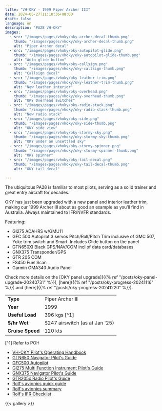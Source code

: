 ```yaml
---
title: "VH-OKY - 1999 Piper Archer III"
date: 2024-06-27T11:10:36+08:00
draft: false
language: en
description: "PA28 VH-OKY"
images:
  - src: "/images/pages/vhoky/oky-archer-decal-thumb.png"
    thumb: "/images/pages/vhoky/oky-archer-decal-thumb.png"
    alt: "Piper Archer decal"
  - src: "/images/pages/vhoky/oky-autopilot-glide.png"
    thumb: "/images/pages/vhoky/oky-autopilot-glide-thumb.png"
    alt: "Auto glide button"
  - src: "/images/pages/vhoky/oky-callsign.png"
    thumb: "/images/pages/vhoky/oky-callsign-thumb.png"
    alt: "Callsign decal"
  - src: "/images/pages/vhoky/oky-leather-trim.png"
    thumb: "/images/pages/vhoky/oky-leather-trim-thumb.png"
    alt: "New leather interior"
  - src: "/images/pages/vhoky/oky-overhead.png"
    thumb: "/images/pages/vhoky/oky-overhead-thumb.png"
    alt: "OKY Overhead switches"
  - src: "/images/pages/vhoky/oky-radio-stack.png"
    thumb: "/images/pages/vhoky/oky-radio-stack-thumb.png"
    alt: "New radio stack"
  - src: "/images/pages/vhoky/oky-side.png"
    thumb: "/images/pages/vhoky/oky-side-thumb.png"
    alt: "OKY side view"
  - src: "/images/pages/vhoky/oky-stormy-sky.png"
    thumb: "/images/pages/vhoky/oky-stormy-sky-thumb.png"
    alt: "OKY under an unsettled sky"
  - src: "/images/pages/vhoky/oky-stormy-spinner.png"
    thumb: "/images/pages/vhoky/oky-stormy-spinner-thumb.png"
    alt: "OKY spinner"
  - src: "/images/pages/vhoky/oky-tail-decal.png"
    thumb: "/images/pages/vhoky/oky-tail-decal-thumb.png"
    alt: "OKY tail decal"
  
---
```


The ubiquitous PA28 is familiar to most pilots, serving as a solid trainer and great entry aircraft for decades.

<div id="bookourplane-login-widget" style="float: right; margin: 0 0 10px 10px;">
  <script id="bopLogin" src="https://bookourplane.com/widget-login.js" data-club="70a3259b45211512acea13e076af7c1a" language="JavaScript" type="text/javascript" async="async"></script>
</div>

OKY has just been upgraded with a new panel and interior leather trim, making our 1999 Archer III about as good an example as you’ll find in Australia. Always maintained to IFR/NVFR standards.

Featuring:

- GI275 ADAHRS w/GMU11
- GFC 500 Autopilot 3 servos Pitch/Roll/Pitch Trim inclusive of GMC 507, Yoke trim switch and Smart. Includes Glide button on the panel
- GTN650XI Black GPS/NAV/COM incl of data card/databases
- GNX375 Transponder/GPS
- GTR 205 COM
- FS450 Fuel Scan
- Garmin GMA340 Audio Panel

Check more details on the [OKY panel upgrade]({{% ref "/posts/oky-panel-upgrade-20240731" %}}), [here]({{% ref "/posts/oky-progress-20241116" %}}) and [here]({{% ref "/posts/oky-progress-20241220" %}}).

|                   |                  |
|-------------------|------------------|
| **Type**          | Piper Archer III |
| **Year**          | 1999              |
| **Useful Load**   | 396 kgs [^1]          |
| **$/hr Wet**      | $247 airswitch (as at Jan '25) |
| **Cruise Speed**  | 120 kts           |

[^1] Refer to POH

- [VH-OKY Pilot's Operating Handbook](VH-OKY-Pilots-Operating-Handbook.pdf)
- [GTN650 Navigator Pilot's Guide](GTN650XI_190-02327-03_f.pdf)
- [GFC500 Autopilot](GFC500_190-02291-07_09.pdf)
- [GI275 Multi Function Instrument Pilot's Guide](GI275-Pilots-Guide.pdf)
- [GNX375 Navigator Pilot's Guide](GNX375_190-02488-01_c.pdf)
- [GTR205x Radio Pilot's Guide](GTR205_190-02766-22_a.pdf)
- [Rolf's avionics quick guide](Quickguide_V1_C.pdf)
- [Rolf's avionics summary](Short-Summary-New-Avionics-in-OKY_V1c.pdf)
- [Rolf's IFR Checklist](IFR-Checklist-PA28-181-Archer-III-VH-OKY-v2c.pdf)

{{< gallery >}}
